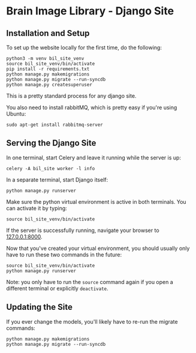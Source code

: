 # Brain Image Library - Django Site


## Installation and Setup

To set up the website locally for the first time, do the following:

    python3 -m venv bil_site_venv
    source bil_site_venv/bin/activate
    pip install -r requirements.txt
    python manage.py makemigrations
    python manage.py migrate --run-syncdb
    python manage.py createsuperuser

This is a pretty standard process for any django site.  

You also need to install rabbitMQ, which is pretty easy if you're using Ubuntu:

    sudo apt-get install rabbitmq-server

## Serving the Django Site

In one terminal, start Celery and leave it running while the server is up:

    celery -A bil_site worker -l info

In a separate terminal, start Django itself:

    python manage.py runserver

Make sure the python virtual environment is active in both terminals. You can
activate it by typing:

    source bil_site_venv/bin/activate

If the server is successfully running, navigate your browser to
[127.0.0.1:8000](127.0.0.1:8000).

Now that you've created your virtual environment, you should usually only have
to run these two commands in the future:

    source bil_site_venv/bin/activate
    python manage.py runserver

Note: you only have to run the `source` command again if you open a different
terminal or explicitly `deactivate`.

## Updating the Site

If you ever change the models, you'll likely have to re-run the migrate
commands:

    python manage.py makemigrations
    python manage.py migrate --run-syncdb
